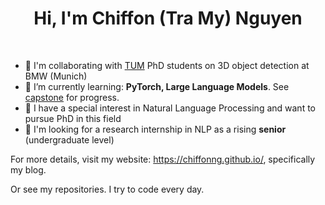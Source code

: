 <h1 align="center">Hi, I'm Chiffon (Tra My) Nguyen </h1>
<br>

- 🤝 I'm collaborating with [TUM](https://www.tum.de/en/) PhD students on 3D object detection at BMW (Munich) 
- 🌱 I’m currently learning: **PyTorch, Large Language Models**. See [capstone](https://github.com/chiffonng/capstone) for progress.
- 🎯 I have a special interest in Natural Language Processing and want to pursue PhD in this field
- 💼 I'm looking for a research internship in NLP as a rising **senior** (undergraduate level)

For more details, visit my website: https://chiffonng.github.io/, specifically my blog.

Or see my repositories. I try to code every day.
